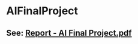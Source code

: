 # AIFinalProject

## See: [Report - AI Final Project.pdf](https://github.com/gr8tscott/AIFinalProject/blob/main/Report%20-%20AI%20Final%20Project.pdf)
